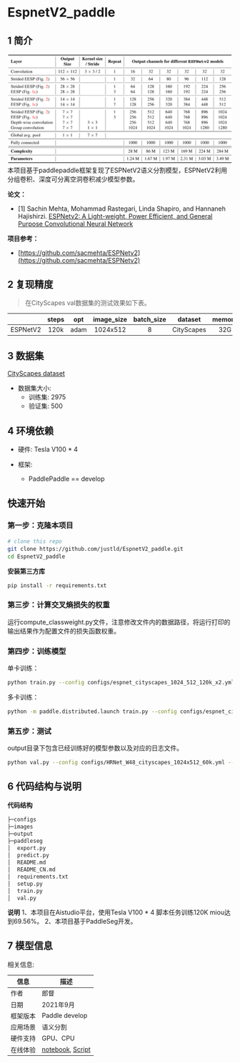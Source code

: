 # EspnetV2_paddle


## 1 简介
![images](images/network.png)  
本项目基于paddlepaddle框架复现了ESPNetV2语义分割模型，ESPNetV2利用分组卷积、深度可分离空洞卷积减少模型参数。

**论文：**
- [1] Sachin Mehta, Mohammad Rastegari, Linda Shapiro, and Hannaneh Hajishirzi. [ESPNetv2: A Light-weight, Power Efficient, and General Purpose Convolutional Neural Network](https://arxiv.org/abs/1811.11431)

**项目参考：**
- [https://github.com/sacmehta/ESPNetv2](https://github.com/sacmehta/ESPNetv2)

## 2 复现精度
>在CityScapes val数据集的测试效果如下表。


| |steps|opt|image_size|batch_size|dataset|memory|card|mIou|config|
| :---: | :---: | :---: | :---: | :---: | :---: | :---: | :---: | :---: | :---: |
|ESPNetV2|120k|adam|1024x512|8|CityScapes|32G|4|0.6956|[espnet_cityscapes_1024_512_120k_x2.yml](configs/espnet_cityscapes_1024_512_120k_x2.yml)|

## 3 数据集
[CityScapes dataset](https://www.cityscapes-dataset.com/)

- 数据集大小:
    - 训练集: 2975
    - 验证集: 500

## 4 环境依赖
- 硬件: Tesla V100 * 4

- 框架:
    - PaddlePaddle == develop
  
    
## 快速开始

### 第一步：克隆本项目
```bash
# clone this repo
git clone https://github.com/justld/EspnetV2_paddle.git
cd EspnetV2_paddle
```

**安装第三方库**
```bash
pip install -r requirements.txt
```

### 第三步：计算交叉熵损失的权重
运行compute_classweight.py文件，注意修改文件内的数据路径，将运行打印的输出结果作为配置文件的损失函数权重。

### 第四步：训练模型
单卡训练：
```bash
python train.py --config configs/espnet_cityscapes_1024_512_120k_x2.yml  --do_eval --use_vdl --log_iter 100 --save_interval 1000 --save_dir output
```
多卡训练：
```bash
python -m paddle.distributed.launch train.py --config configs/espnet_cityscapes_1024_512_120k_x2.yml  --do_eval --use_vdl --log_iter 100 --save_interval 1000 --save_dir output
```

### 第五步：测试
output目录下包含已经训练好的模型参数以及对应的日志文件。
```bash
python val.py --config configs/HRNet_W48_cityscapes_1024x512_60k.yml --model_path output/scale_x2/best_model/model.pdparams
```

## 6 代码结构与说明
**代码结构**
```
├─configs                          
├─images                         
├─output                           
├─paddleseg                                                   
│  export.py                     
│  predict.py                        
│  README.md                        
│  README_CN.md                     
│  requirements.txt                      
│  setup.py                   
│  train.py                
│  val.py                       
```
**说明**
1、本项目在Aistudio平台，使用Tesla V100 * 4 脚本任务训练120K miou达到69.56%。
2、本项目基于PaddleSeg开发。

## 7 模型信息

相关信息:

| 信息 | 描述 |
| --- | --- |
| 作者 | 郎督|
| 日期 | 2021年9月 |
| 框架版本 | Paddle develop |
| 应用场景 | 语义分割 |
| 硬件支持 | GPU、CPU |
| 在线体验 | [notebook](https://aistudio.baidu.com/aistudio/projectdetail/2268710?contributionType=1), [Script](https://aistudio.baidu.com/aistudio/clusterprojectdetail/2339905)|




